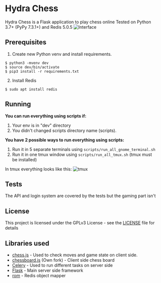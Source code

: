 # Hydra Chess

Hydra Chess is a Flask application to play chess online
Tested on Python 3.7+ (PyPy 7.3.1+) and Redis 5.0.5
![Interface](https://raw.githubusercontent.com/hashlib/hydraChess/master/hydraChess/static/img/hydra_chess.png)

## Prerequisites

1. Create new Python venv and install requirements.
```
$ python3 -mvenv dev
$ source dev/bin/activate
$ pip3 install -r requirements.txt
```

2. Install Redis
```
$ sudo apt install redis
```

## Running
**You can run everything using scripts if:**
1. Your env is in "dev" directory
2. You didn't changed scripts directory name (scripts).

**You have 2 possible ways to run everything using scripts:**
1. Run it in 5 separate terminals using ```scripts/run_all_gnome_terminal.sh```
2. Run it in one tmux window using ```scripts/run_all_tmux.sh``` (tmux must be installed)

In tmux everything looks like this:
![tmux](https://user-images.githubusercontent.com/43320720/79076597-11313480-7d04-11ea-8d25-51568a28e69d.png)


## Tests
The API and login system are covered by the tests but the gaming part isn't

## License

This project is licensed under the GPLv3 License - see the [LICENSE](LICENSE) file for details

## Libraries used

* [chess.js](https://github.com/jhlywa/chess.js) - Used to check moves and game state on client side.
* [chessboard.js](https://github.com/hashlib/chessboardjs/) (Own fork) - Client side chess board
* [Celery](https://github.com/celery/celery) - Used to run different tasks on server side
* [Flask](https://github.com/pallets/flask) - Main server side framework
* [rom](https://github.com/josiahcarlson/rom) - Redis object mapper
